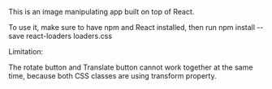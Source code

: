 This is an image manipulating app built on top of React.

To use it, make sure to have npm and React installed, then run npm install --save react-loaders loaders.css

Limitation:

The rotate button and Translate button cannot work together at the same time, because both CSS classes are using transform property.
